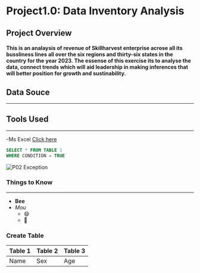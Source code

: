 # Project1.0: Data Inventory Analysis
## Project Overview
#### This is an analaysis of revenue of Skillharvest enterprise acrose all its bussliness lines all over the six regions and thirty-six states in the country for the year 2023. The essense of this exercise its to analyse the data, connect trends which will aid leadership in making inferences that will better position for growth and sustinability.

## Data Souce
---

## Tools Used
---
-Ms Excel [Click here](https://www.microsoft.com)


``` SQL
SELECT * FROM TABLE 1
WHERE CONDITION = TRUE
```

![P02 Exception](https://github.com/user-attachments/assets/d828ad9f-29e0-4f61-b731-0fb696ac6b61)

### Things to Know
---
- **Bee**
- *Mou*
   -  😄
  -  🏃

### Create Table
|Table 1| Table 2 | Table 3|
|--------|---------|--------|
| Name   | Sex     |  Age   |
